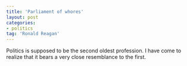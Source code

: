 ```yaml
---
title: 'Parliament of whores'
layout: post
categories:
- politics
tag: 'Ronald Reagan'
---
```


Politics is supposed to be the second oldest profession. I have come to realize that it bears a very close resemblance to the first.